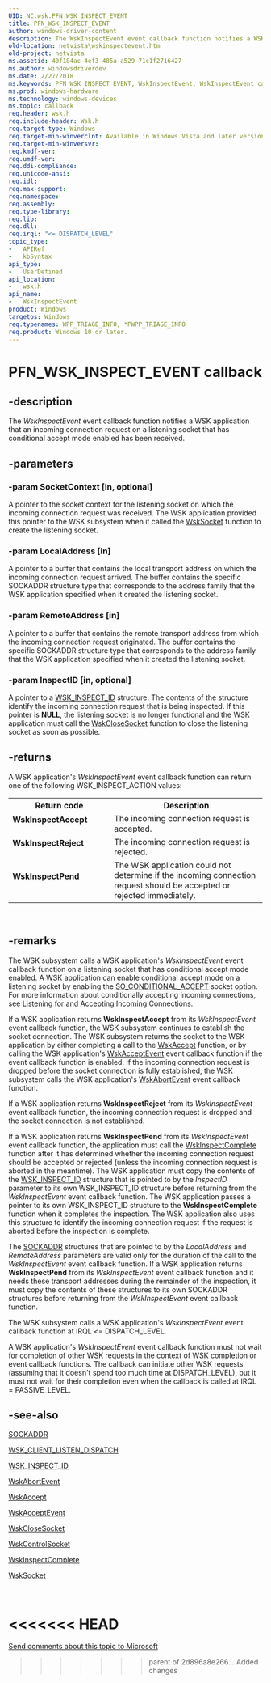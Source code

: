 ```yaml
---
UID: NC:wsk.PFN_WSK_INSPECT_EVENT
title: PFN_WSK_INSPECT_EVENT
author: windows-driver-content
description: The WskInspectEvent event callback function notifies a WSK application that an incoming connection request on a listening socket that has conditional accept mode enabled has been received.
old-location: netvista\wskinspectevent.htm
old-project: netvista
ms.assetid: 40f184ac-4ef3-485a-a529-71c1f2716427
ms.author: windowsdriverdev
ms.date: 2/27/2018
ms.keywords: PFN_WSK_INSPECT_EVENT, WskInspectEvent, WskInspectEvent callback function [Network Drivers Starting with Windows Vista], netvista.wskinspectevent, wsk/WskInspectEvent, wskref_096ba538-90c2-454b-9334-d6241425945e.xml
ms.prod: windows-hardware
ms.technology: windows-devices
ms.topic: callback
req.header: wsk.h
req.include-header: Wsk.h
req.target-type: Windows
req.target-min-winverclnt: Available in Windows Vista and later versions of the Windows operating   systems.
req.target-min-winversvr: 
req.kmdf-ver: 
req.umdf-ver: 
req.ddi-compliance: 
req.unicode-ansi: 
req.idl: 
req.max-support: 
req.namespace: 
req.assembly: 
req.type-library: 
req.lib: 
req.dll: 
req.irql: "<= DISPATCH_LEVEL"
topic_type:
-	APIRef
-	kbSyntax
api_type:
-	UserDefined
api_location:
-	wsk.h
api_name:
-	WskInspectEvent
product: Windows
targetos: Windows
req.typenames: WPP_TRIAGE_INFO, *PWPP_TRIAGE_INFO
req.product: Windows 10 or later.
---
```


# PFN_WSK_INSPECT_EVENT callback


## -description


The 
  <i>WskInspectEvent</i> event callback function notifies a WSK application that an incoming connection
  request on a listening socket that has conditional accept mode enabled has been received.


## -parameters




### -param SocketContext [in, optional]

A pointer to the socket context for the listening socket on which the incoming connection request
     was received. The WSK application provided this pointer to the WSK subsystem when it called the 
     <a href="https://msdn.microsoft.com/library/windows/hardware/ff571149">WskSocket</a> function to create the listening
     socket.


### -param LocalAddress [in]

A pointer to a buffer that contains the local transport address on which the incoming connection
     request arrived. The buffer contains the specific SOCKADDR structure type that corresponds to the
     address family that the WSK application specified when it created the listening socket.


### -param RemoteAddress [in]

A pointer to a buffer that contains the remote transport address from which the incoming
     connection request originated. The buffer contains the specific SOCKADDR structure type that corresponds
     to the address family that the WSK application specified when it created the listening socket.


### -param InspectID [in, optional]

A pointer to a 
     <a href="https://msdn.microsoft.com/library/windows/hardware/ff571170">WSK_INSPECT_ID</a> structure. The contents of
     the structure identify the incoming connection request that is being inspected. If this pointer is <b>NULL</b>,
     the listening socket is no longer functional and the WSK application must call the 
     <a href="https://msdn.microsoft.com/library/windows/hardware/ff571124">WskCloseSocket</a> function to close the
     listening socket as soon as possible.


## -returns



A WSK application's 
     <i>WskInspectEvent</i> event callback function can return one of the following WSK_INSPECT_ACTION
     values:

<table>
<tr>
<th>Return code</th>
<th>Description</th>
</tr>
<tr>
<td width="40%">
<dl>
<dt><b><b>WskInspectAccept</b></b></dt>
</dl>
</td>
<td width="60%">
The incoming connection request is accepted.

</td>
</tr>
<tr>
<td width="40%">
<dl>
<dt><b><b>WskInspectReject</b></b></dt>
</dl>
</td>
<td width="60%">
The incoming connection request is rejected.

</td>
</tr>
<tr>
<td width="40%">
<dl>
<dt><b><b>WskInspectPend</b></b></dt>
</dl>
</td>
<td width="60%">
The WSK application could not determine if the incoming connection request should be accepted or
       rejected immediately.

</td>
</tr>
</table>
 




## -remarks



The WSK subsystem calls a WSK application's 
    <i>WskInspectEvent</i> event callback function on a listening socket that has conditional accept mode
    enabled. A WSK application can enable conditional accept mode on a listening socket by enabling the 
    <a href="https://msdn.microsoft.com/library/windows/hardware/ff570829">SO_CONDITIONAL_ACCEPT</a> socket option.
    For more information about conditionally accepting incoming connections, see 
    <a href="https://docs.microsoft.com/en-us/windows-hardware/drivers/network/listening-for-and-accepting-incoming-connections">Listening for and
    Accepting Incoming Connections</a>.

If a WSK application returns 
    <b>WskInspectAccept</b> from its 
    <i>WskInspectEvent</i> event callback function, the WSK subsystem continues to establish the socket
    connection. The WSK subsystem returns the socket to the WSK application by either completing a call to
    the 
    <a href="https://msdn.microsoft.com/library/windows/hardware/ff571109">WskAccept</a> function, or by calling the WSK
    application's 
    <a href="https://msdn.microsoft.com/672440f0-810a-4e68-82a5-d038770898c5">WskAcceptEvent</a> event callback function if
    the event callback function is enabled. If the incoming connection request is dropped before the socket
    connection is fully established, the WSK subsystem calls the WSK application's 
    <a href="https://msdn.microsoft.com/50e0ef5d-0577-4b5c-b541-fc78079a953c">WskAbortEvent</a> event callback function.

If a WSK application returns 
    <b>WskInspectReject</b> from its 
    <i>WskInspectEvent</i> event callback function, the incoming connection request is dropped and the socket
    connection is not established.

If a WSK application returns 
    <b>WskInspectPend</b> from its 
    <i>WskInspectEvent</i> event callback function, the application must call the 
    <a href="https://msdn.microsoft.com/library/windows/hardware/ff571136">WskInspectComplete</a> function after it
    has determined whether the incoming connection request should be accepted or rejected (unless the
    incoming connection request is aborted in the meantime). The WSK application must copy the contents of
    the 
    <a href="https://msdn.microsoft.com/library/windows/hardware/ff571170">WSK_INSPECT_ID</a> structure that is pointed to
    by the 
    <i>InspectID</i> parameter to its own WSK_INSPECT_ID structure before returning from the 
    <i>WskInspectEvent</i> event callback function. The WSK application passes a pointer to its own
    WSK_INSPECT_ID structure to the 
    <b>WskInspectComplete</b> function when it completes the inspection. The WSK application also uses this
    structure to identify the incoming connection request if the request is aborted before the inspection is
    complete.

The 
    <a href="https://msdn.microsoft.com/library/windows/hardware/ff570822">SOCKADDR</a> structures that are pointed to by the 
    <i>LocalAddress</i> and 
    <i>RemoteAddress</i> parameters are valid only for the duration of the call to the 
    <i>WskInspectEvent</i> event callback function. If a WSK application returns 
    <b>WskInspectPend</b> from its 
    <i>WskInspectEvent</i> event callback function and it needs these transport addresses during the remainder
    of the inspection, it must copy the contents of these structures to its own SOCKADDR structures before
    returning from the 
    <i>WskInspectEvent</i> event callback function.

The WSK subsystem calls a WSK application's 
    <i>WskInspectEvent</i> event callback function at IRQL &lt;= DISPATCH_LEVEL.

A WSK application's <i>WskInspectEvent</i> event callback function must not wait for completion of other WSK requests in the context of WSK completion or event callback functions. The callback can initiate other WSK requests (assuming that it doesn't spend too much time at DISPATCH_LEVEL), but it must not wait for their completion even when the callback is called at IRQL = PASSIVE_LEVEL.




## -see-also




<a href="https://msdn.microsoft.com/library/windows/hardware/ff570822">SOCKADDR</a>



<a href="https://msdn.microsoft.com/library/windows/hardware/ff571162">WSK_CLIENT_LISTEN_DISPATCH</a>



<a href="https://msdn.microsoft.com/library/windows/hardware/ff571170">WSK_INSPECT_ID</a>



<a href="https://msdn.microsoft.com/50e0ef5d-0577-4b5c-b541-fc78079a953c">WskAbortEvent</a>



<a href="https://msdn.microsoft.com/library/windows/hardware/ff571109">WskAccept</a>



<a href="https://msdn.microsoft.com/672440f0-810a-4e68-82a5-d038770898c5">WskAcceptEvent</a>



<a href="https://msdn.microsoft.com/library/windows/hardware/ff571124">WskCloseSocket</a>



<a href="https://msdn.microsoft.com/library/windows/hardware/ff571127">WskControlSocket</a>



<a href="https://msdn.microsoft.com/library/windows/hardware/ff571136">WskInspectComplete</a>



<a href="https://msdn.microsoft.com/library/windows/hardware/ff571149">WskSocket</a>
 

 

<<<<<<< HEAD
=======
<a href="mailto:wsddocfb@microsoft.com?subject=Documentation%20feedback [netvista\netvista]:%20PFN_WSK_INSPECT_EVENT callback function%20 RELEASE:%20(2/27/2018)&amp;body=%0A%0APRIVACY STATEMENT%0A%0AWe use your feedback to improve the documentation. We don't use your email address for any other purpose, and we'll remove your email address from our system after the issue that you're reporting is fixed. While we're working to fix this issue, we might send you an email message to ask for more info. Later, we might also send you an email message to let you know that we've addressed your feedback.%0A%0AFor more info about Microsoft's privacy policy, see http://privacy.microsoft.com/en-us/default.aspx." title="Send comments about this topic to Microsoft">Send comments about this topic to Microsoft</a>

>>>>>>> parent of 2d896a8e266... Added changes

